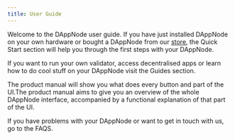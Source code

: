```yaml
---
title: User Guide
---
```


Welcome to the DAppNode user guide.
If you have just installed DAppNode on your own hardware or bought a DAppNode from our [store](https://shop.dappnode.io/), the Quick Start section will help you through the first steps with your DAppNode.

If you want to run your own validator, access decentralised apps or learn how to do cool stuff on your DAppNode visit the Guides section.

The product manual will show you what does every button and part of the UI.The product manual aims to give you an overview of the whole DAppNode interface, accompanied by a functional explanation of that part of the UI.

If you have problems with your DAppNode or want to get in touch with us, go to the FAQS.
